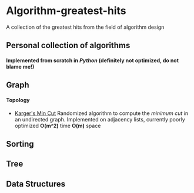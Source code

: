 # Algorithm-greatest-hits

A collection of the greatest hits from the field of algorithm design

## Personal collection of algorithms
#### Implemented from scratch in _Python_ (definitely **not** optimized, do not blame me!)

## Graph 

#### Topology

* [Karger's Min Cut](https://github.com/Zymrael/Algorithm-greatest-hits/blob/master/graph%20algorithms/Karger's%20min%20cut.py)
  Randomized algorithm to compute the _minimum cut_ in an undirected graph. Implemented on adjacency lists, currently poorly optimized **O(m^2)** time **O(m)** space

## Sorting

## Tree

## Data Structures
